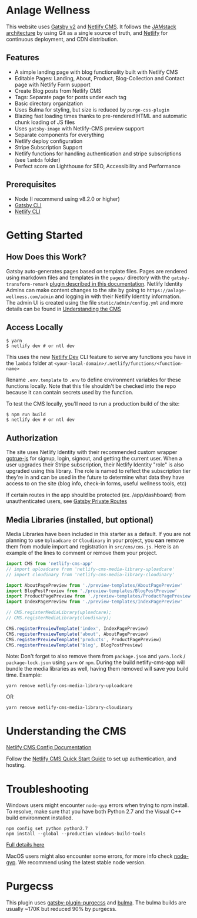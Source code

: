 # Anlage Wellness

This website uses [Gatsby v2](https://www.gatsbyjs.org/blog/2018-09-17-gatsby-v2/) and [Netlify CMS](https://www.netlifycms.org). It follows the [JAMstack architecture](https://jamstack.org) by using Git as a single source of truth, and [Netlify](https://www.netlify.com) for continuous deployment, and CDN distribution.

## Features

- A simple landing page with blog functionality built with Netlify CMS
- Editable Pages: Landing, About, Product, Blog-Collection and Contact page with Netlify Form support
- Create Blog posts from Netlify CMS
- Tags: Separate page for posts under each tag
- Basic directory organization
- Uses Bulma for styling, but size is reduced by `purge-css-plugin`
- Blazing fast loading times thanks to pre-rendered HTML and automatic chunk loading of JS files
- Uses `gatsby-image` with Netlify-CMS preview support
- Separate components for everything
- Netlify deploy configuration
- Stripe Subscription Support
- Netlify functions for handling authentication and stripe subscriptions (see `lambda` folder)
- Perfect score on Lighthouse for SEO, Accessibility and Performance

## Prerequisites

- Node (I recommend using v8.2.0 or higher)
- [Gatsby CLI](https://www.gatsbyjs.org/docs/)
- [Netlify CLI](https://github.com/netlify/cli)

# Getting Started
## How Does this Work?

Gatsby auto-generates pages based on template files. Pages are rendered using markdown files and templates in the `pages/` directory with the `gatsby-transform-remark` [plugin described in this documentation](https://www.gatsbyjs.com/docs/how-to/routing/adding-markdown-pages/). Netlify Identity Admins can make content changes to the site by going to `https://anlage-wellness.com/admin` and logging in with their Netlify Identity information. The admin UI is created using the file `static/admin/config.yml` and more details can be found in [Understanding the CMS](#understanding-the-cms)

## Access Locally

```
$ yarn
$ netlify dev # or ntl dev
```

This uses the new [Netlify Dev](https://www.netlify.com/products/dev/?utm_source=blog&utm_medium=netlifycms&utm_campaign=devex) CLI feature to serve any functions you have in the `lambda` folder at `<your-local-domain>/.netlify/functions/<function-name>`

Rename `.env.template` to `.env` to define environment variables for these functions locally. Note that this file shouldn't be checked into the repo because it can contain secrets used by the function.

To test the CMS locally, you'll need to run a production build of the site:

```
$ npm run build
$ netlify dev # or ntl dev
```

## Authorization

The site uses Netlify Identity with their recommended custom wrapper [gotrue-js](https://github.com/netlify/gotrue-js) for signup, login, signout, and getting the current user. When a user upgrades their Stripe subscription, their Netlify Identity "role" is also upgraded using this library. The role is named to reflect the subscription tier they're in and can be used in the future to determine what data they have access to on the site (blog info, check-in forms, useful wellness tools, etc)

If certain routes in the app should be protected (ex. /app/dashboard) from unauthenticated users, see [Gatsby Private Routes](https://www.gatsbyjs.com/docs/how-to/routing/client-only-routes-and-user-authentication/)

## Media Libraries (installed, but optional)

Media Libraries have been included in this starter as a default. If you are not planning to use `Uploadcare` or `Cloudinary` in your project, you **can** remove them from module import and registration in `src/cms/cms.js`. Here is an example of the lines to comment or remove them your project.

```javascript
import CMS from 'netlify-cms-app'
// import uploadcare from 'netlify-cms-media-library-uploadcare'
// import cloudinary from 'netlify-cms-media-library-cloudinary'

import AboutPagePreview from './preview-templates/AboutPagePreview'
import BlogPostPreview from './preview-templates/BlogPostPreview'
import ProductPagePreview from './preview-templates/ProductPagePreview'
import IndexPagePreview from './preview-templates/IndexPagePreview'

// CMS.registerMediaLibrary(uploadcare);
// CMS.registerMediaLibrary(cloudinary);

CMS.registerPreviewTemplate('index', IndexPagePreview)
CMS.registerPreviewTemplate('about', AboutPagePreview)
CMS.registerPreviewTemplate('products', ProductPagePreview)
CMS.registerPreviewTemplate('blog', BlogPostPreview)
```

Note: Don't forget to also remove them from `package.json` and `yarn.lock` / `package-lock.json` using `yarn` or `npm`. During the build netlify-cms-app will bundle the media libraries as well, having them removed will save you build time.
Example:
```
yarn remove netlify-cms-media-library-uploadcare
```
OR
```
yarn remove netlify-cms-media-library-cloudinary
```
# Understanding the CMS

[Netlify CMS Config Documentation](https://www.netlifycms.org/docs/configuration-options/)

Follow the [Netlify CMS Quick Start Guide](https://www.netlifycms.org/docs/quick-start/#authentication) to set up authentication, and hosting.

# Troubleshooting

Windows users might encounter `node-gyp` errors when trying to npm install.
To resolve, make sure that you have both Python 2.7 and the Visual C++ build environment installed.

```
npm config set python python2.7
npm install --global --production windows-build-tools
```

[Full details here](https://www.npmjs.com/package/node-gyp 'NPM node-gyp page')

MacOS users might also encounter some errors, for more info check [node-gyp](https://github.com/nodejs/node-gyp). We recommend using the latest stable node version.

# Purgecss

This plugin uses [gatsby-plugin-purgecss](https://www.gatsbyjs.org/packages/gatsby-plugin-purgecss/) and [bulma](https://bulma.io/). The bulma builds are usually ~170K but reduced 90% by purgecss.
